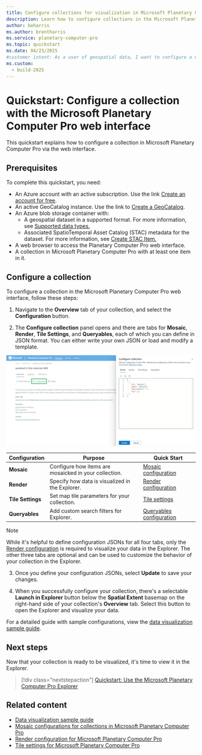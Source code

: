```yaml
---
title: Configure collections for visualization in Microsoft Planetary Computer Pro
description: Learn how to configure collections in the Microsoft Planetary Computer Pro portal. 
author: beharris
ms.author: brentharris
ms.service: planetary-computer-pro
ms.topic: quickstart
ms.date: 04/23/2025
#customer intent: As a user of geospatial data, I want to configure a collection in the Planetary Computer Pro web interface so that I can visualize my data in the Explorer.
ms.custom:
  - build-2025
---
```


# Quickstart: Configure a collection with the Microsoft Planetary Computer Pro web interface

This quickstart explains how to configure a collection in Microsoft Planetary Computer Pro via the web interface.

## Prerequisites

To complete this quickstart, you need:

- An Azure account with an active subscription. Use the link [Create an account for free](https://azure.microsoft.com/free/?WT.mc_id=A261C142F).
- An active GeoCatalog instance. Use the link to [Create a GeoCatalog](./deploy-geocatalog-resource.md).
- An Azure blob storage container with:
  - A geospatial dataset in a supported format. For more information, see [Supported data types.](./supported-data-types.md)
  - Associated SpatioTemporal Asset Catalog (STAC) metadata for the dataset. For more information, see [Create STAC Item.](./create-stac-item.md)
- A web browser to access the Planetary Computer Pro web interface.
- A collection in Microsoft Planetary Computer Pro with at least one item in it. 

## Configure a collection

To configure a collection in the Microsoft Planetary Computer Pro web interface, follow these steps:

1. Navigate to the **Overview** tab of your collection, and select the **Configuration** button.
   
2. The **Configure collection** panel opens and there are tabs for **Mosaic**, **Render**, **Tile Settings**, and **Queryables**, each of which you can define in JSON format. You can either write your own JSON or load and modify a template. 

[ ![Screenshot of collection config in web interface.](./media/collection-configuration-web-interface.jpeg) ](./media/collection-configuration-web-interface.jpeg#lightbox) 

| Configuration | Purpose | Quick Start |
|--------------------|---------|-----------------|
| **Mosaic**         | Configure how items are mosaicked in your collection. | [Mosaic configuration](./mosaic-configurations-for-collections.md) |
| **Render**         | Specify how data is visualized in the Explorer. | [Render configuration](./render-configuration.md) |
| **Tile Settings**  | Set map tile parameters for your collection. | [Tile settings](./tile-settings.md) |
| **Queryables**     | Add custom search filters for Explorer. | [Queryables configuration](./queryables-for-explorer-custom-search-filter.md) |

> [!NOTE]
> While it's helpful to define configuration JSONs for all four tabs, only the [Render configuration](./render-configuration.md) is required to visualize your data in the Explorer. The other three tabs are optional and can be used to customize the behavior of your collection in the Explorer.


3. Once you define your configuration JSONs, select **Update** to save your changes.
   
4. When you successfully configure your collection, there's a selectable **Launch in Explorer** button below the **Spatial Extent** basemap on the right-hand side of your collection's **Overview** tab. Select this button to open the Explorer and visualize your data.

For a detailed guide with sample configurations, view the [data visualization sample guide](./data-visualization-samples.md).

## Next steps

Now that your collection is ready to be visualized, it's time to view it in the Explorer.

> [!div class="nextstepaction"]
> [Quickstart: Use the Microsoft Planetary Computer Pro Explorer](./use-explorer.md)

## Related content

- [Data visualization sample guide](./data-visualization-samples.md)
- [Mosaic configurations for collections in Microsoft Planetary Computer Pro](./mosaic-configurations-for-collections.md)
- [Render configuration for Microsoft Planetary Computer Pro](./render-configuration.md)
- [Tile settings for Microsoft Planetary Computer Pro](./tile-settings.md)